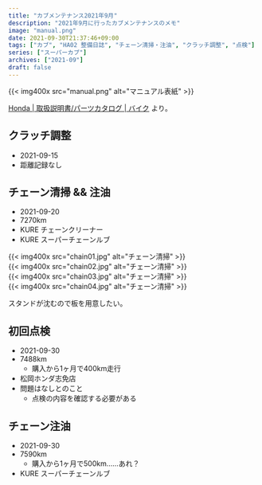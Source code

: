 ```yaml
---
title: "カブメンテナンス2021年9月"
description: "2021年9月に行ったカブメンテナンスのメモ"
image: "manual.png"
date: 2021-09-30T21:37:46+09:00
tags: ["カブ", "HA02 整備日誌", "チェーン清掃・注油", "クラッチ調整", "点検"]
series: ["スーパーカブ"]
archives: ["2021-09"]
draft: false
---
```


{{< img400x src="manual.png" alt="マニュアル表紙" >}}  
  
[Honda | 取扱説明書/パーツカタログ | バイク](https://www.hondamotopub.com/HMJ) より。  
  
## クラッチ調整
  
- 2021-09-15
- 距離記録なし
  
## チェーン清掃 && 注油
  
- 2021-09-20
- 7270km
- KURE チェーンクリーナー
- KURE スーパーチェーンルブ
  

{{< img400x src="chain01.jpg" alt="チェーン清掃" >}}  
{{< img400x src="chain02.jpg" alt="チェーン清掃" >}}  
{{< img400x src="chain03.jpg" alt="チェーン清掃" >}}  
{{< img400x src="chain04.jpg" alt="チェーン清掃" >}}  
  
スタンドが沈むので板を用意したい。  
          
        
## 初回点検

- 2021-09-30
- 7488km
	- 購入から1ヶ月で400km走行
- 松岡ホンダ志免店
- 問題はなしとのこと
	- 点検の内容を確認する必要がある
  
## チェーン注油
  
- 2021-09-30
- 7590km
	- 購入から1ヶ月で500km……あれ？
- KURE スーパーチェーンルブ
